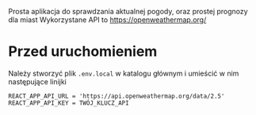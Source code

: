 Prosta aplikacja do sprawdzania aktualnej pogody, oraz prostej prognozy dla miast
Wykorzystane API to https://openweathermap.org/

# Przed uruchomieniem

Należy stworzyć plik `.env.local` w katalogu głównym i umieścić w nim następujące linijki
```
REACT_APP_API_URL = 'https://api.openweathermap.org/data/2.5'
REACT_APP_API_KEY = TWÓJ_KLUCZ_API
```
